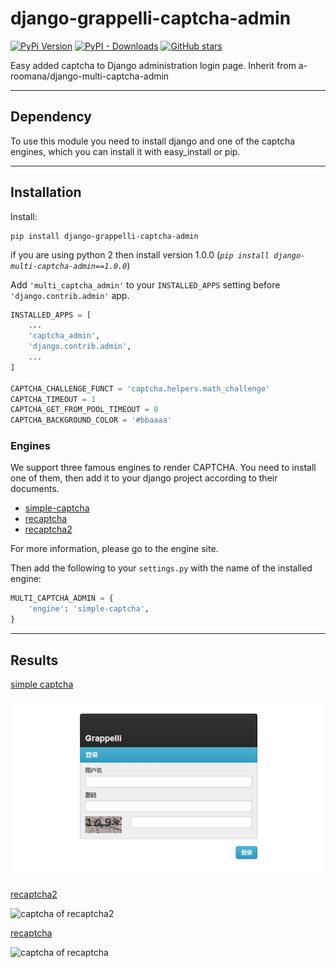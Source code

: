 # django-grappelli-captcha-admin

[![PyPi Version](https://img.shields.io/pypi/v/django-grappelli-captcha-admin.svg)](https://pypi.org/project/django-grappelli-captcha-admin/)
[![PyPI - Downloads](https://img.shields.io/pypi/dw/django-grappelli-captcha-admin.svg)](https://pypistats.org/search/django-grappelli-captcha-admin)
[![GitHub stars](https://img.shields.io/github/stars/a-roomana/django-multi-captcha-admin.svg?style=social)](https://github.com/xcai/django-grappelli-captcha-admin)


Easy added captcha to Django administration login page. Inherit from a-roomana/django-multi-captcha-admin

---
## Dependency

To use this module you need to install django and one of the captcha engines, which you can install it with easy_install or pip.

---
## Installation

Install:

    pip install django-grappelli-captcha-admin

if you are using python 2 then install version 1.0.0 (*`pip install django-multi-captcha-admin==1.0.0`*)


Add `'multi_captcha_admin'` to your `INSTALLED_APPS` setting before `'django.contrib.admin'` app.

```python
INSTALLED_APPS = [
	...
	'captcha_admin',
	'django.contrib.admin',
	...
]

CAPTCHA_CHALLENGE_FUNCT = 'captcha.helpers.math_challenge'
CAPTCHA_TIMEOUT = 1
CAPTCHA_GET_FROM_POOL_TIMEOUT = 0
CAPTCHA_BACKGROUND_COLOR = '#bbaaaa'
```

### Engines

We support three famous engines to render CAPTCHA. You need to install one of them, then add it to your django project according to their documents.

 - [simple-captcha](https://github.com/mbi/django-simple-captcha)
 - [recaptcha](https://github.com/praekelt/django-recaptcha)
 - [recaptcha2](https://github.com/kbytesys/django-recaptcha2)

For more information, please go to the engine site.

Then add the following to your `settings.py` with the name of the installed engine:

```python
MULTI_CAPTCHA_ADMIN = {
    'engine': 'simple-captcha',
}
```

----------
## Results
[simple captcha](https://github.com/mbi/django-simple-captcha)

![captcha of recaptcha](https://github.com/xcai/django-grappelli-captcha-admin/blob/main/django-simple-captcha.png)

[recaptcha2](https://github.com/kbytesys/django-recaptcha2)

![captcha of recaptcha2](http://bayanbox.ir/view/2417903076718397977/reCaptcha2.png)


[recaptcha](https://github.com/praekelt/django-recaptcha)

![captcha of recaptcha](http://bayanbox.ir/view/2014387201108001651/reCaptcha.png)

